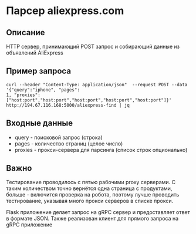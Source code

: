 # Парсер aliexpress.com
## Описание
HTTP сервер, принимающий POST запрос и собирающий данные из объявлений AliExpress
## Пример запроса
```
curl --header "Content-Type: application/json"  --request POST --data '{"query":"iphone", "pages":
1, "proxies":["host:port","host:port","host:port","host:port","host:port"]}' http://194.67.116.168:5000/aliexpress-find | jq

```
## Входные данные

- query - поисковой запрос (строка)
- pages - количество страниц (целое число)
- proxies - прокси-сервера для парсинга (список строк опционально) 

## Важно

Тестирование проводилось с пятью рабочими proxy серверами. С таким количеством точно вернётся одна страница с продуктами, больше - включится проверка на робота, поэтому лучше проводить тестирование, указывая много прокси серверов в списке прокси.

Flask приложение делает запрос на gRPC сервер и предоставляет ответ в формате JSON. Также реализован клиент для прямого запроса на gRPC приложение